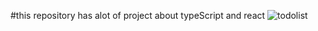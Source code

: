 #this repository has alot of project about typeScript and react 
![todolist](https://github.com/alirezatalebizadeh/NewFolder34/assets/104105725/74a62034-6fff-4388-8d8a-c506f8c510ba)
